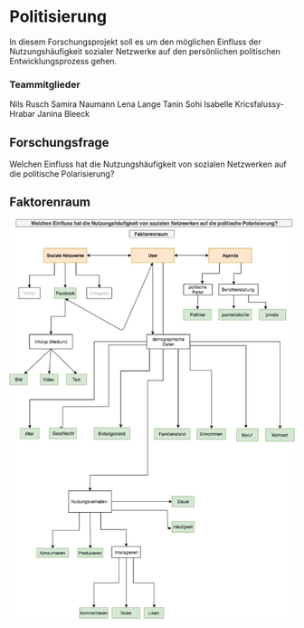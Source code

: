 # Politisierung

In diesem Forschungsprojekt soll es um den möglichen Einfluss der Nutzungshäufigkeit sozialer Netzwerke auf den persönlichen politischen Entwicklungsprozess gehen. 


### Teammitglieder

Nils Rusch 
Samira Naumann
Lena Lange
Tanin Sohi
Isabelle Kricsfalussy-Hrabar
Janina Bleeck


## Forschungsfrage

Welchen Einfluss hat die Nutzungshäufigkeit von sozialen Netzwerken auf die politische Polarisierung?


## Faktorenraum

![tooltip](images/Faktorenraum.jpg)




